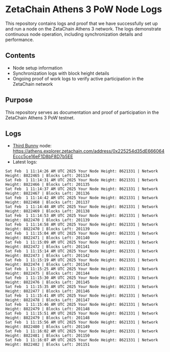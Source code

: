# ZetaChain Athens 3 PoW Node Logs
This repository contains logs and proof that we have successfully set up and run a node on the ZetaChain Athens 3 network. The logs demonstrate continuous node operation, including synchronization details and performance.

## Contents
- Node setup information
- Synchronization logs with block height details
- Ongoing proof of work logs to verify active participation in the ZetaChain network

## Purpose
This repository serves as documentation and proof of participation in the ZetaChain Athens 3 PoW testnet.

## Logs

- [Third Bunny](https://thirdbunny.xyz/) node: https://athens.explorer.zetachain.com/address/0x225254d35dE666064Eccc5ce16eF1D8bF8D7b5EE
- Latest logs:
```
Sat Feb  1 11:14:26 AM UTC 2025 Your Node Height: 8621331 | Network Height: 8822465 | Blocks Left: 201134
Sat Feb  1 11:14:31 AM UTC 2025 Your Node Height: 8621331 | Network Height: 8822466 | Blocks Left: 201135
Sat Feb  1 11:14:37 AM UTC 2025 Your Node Height: 8621331 | Network Height: 8822467 | Blocks Left: 201136
Sat Feb  1 11:14:42 AM UTC 2025 Your Node Height: 8621331 | Network Height: 8822468 | Blocks Left: 201137
Sat Feb  1 11:14:48 AM UTC 2025 Your Node Height: 8621331 | Network Height: 8822469 | Blocks Left: 201138
Sat Feb  1 11:14:53 AM UTC 2025 Your Node Height: 8621331 | Network Height: 8822470 | Blocks Left: 201139
Sat Feb  1 11:14:58 AM UTC 2025 Your Node Height: 8621331 | Network Height: 8822470 | Blocks Left: 201139
Sat Feb  1 11:15:04 AM UTC 2025 Your Node Height: 8621331 | Network Height: 8822471 | Blocks Left: 201140
Sat Feb  1 11:15:09 AM UTC 2025 Your Node Height: 8621331 | Network Height: 8822472 | Blocks Left: 201141
Sat Feb  1 11:15:14 AM UTC 2025 Your Node Height: 8621331 | Network Height: 8822473 | Blocks Left: 201142
Sat Feb  1 11:15:19 AM UTC 2025 Your Node Height: 8621331 | Network Height: 8822474 | Blocks Left: 201143
Sat Feb  1 11:15:25 AM UTC 2025 Your Node Height: 8621331 | Network Height: 8822475 | Blocks Left: 201144
Sat Feb  1 11:15:30 AM UTC 2025 Your Node Height: 8621331 | Network Height: 8822476 | Blocks Left: 201145
Sat Feb  1 11:15:35 AM UTC 2025 Your Node Height: 8621331 | Network Height: 8822477 | Blocks Left: 201146
Sat Feb  1 11:15:41 AM UTC 2025 Your Node Height: 8621331 | Network Height: 8822478 | Blocks Left: 201147
Sat Feb  1 11:15:46 AM UTC 2025 Your Node Height: 8621331 | Network Height: 8822479 | Blocks Left: 201148
Sat Feb  1 11:15:51 AM UTC 2025 Your Node Height: 8621331 | Network Height: 8822479 | Blocks Left: 201148
Sat Feb  1 11:15:56 AM UTC 2025 Your Node Height: 8621331 | Network Height: 8822480 | Blocks Left: 201149
Sat Feb  1 11:16:02 AM UTC 2025 Your Node Height: 8621331 | Network Height: 8822481 | Blocks Left: 201150
Sat Feb  1 11:16:07 AM UTC 2025 Your Node Height: 8621331 | Network Height: 8822482 | Blocks Left: 201151
```
